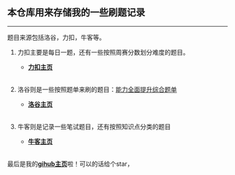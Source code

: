 ## 本仓库用来存储我的一些刷题记录
---

题目来源包括洛谷，力扣，牛客等。

1. 力扣主要是每日一题，还有一些按照周赛分数划分难度的题目。

    + [**力扣主页**](https://leetcode.cn/u/koweiyi/)<br><br>
2. 洛谷则是一些按照题单来刷的题目：[能力全面提升综合题单](https://www.luogu.com.cn/training/9391)
    + [**洛谷主页**](https://www.luogu.com.cn/user/392829)<br><br>
3. 牛客则是记录一些笔试题目，还有按照知识点分类的题目
    - [**牛客主页**](https://www.nowcoder.com/users/361234500)<br><br>

最后是我的[**gihub主页**](https://github.com/Koweiyi)啦！可以的话给个star，


